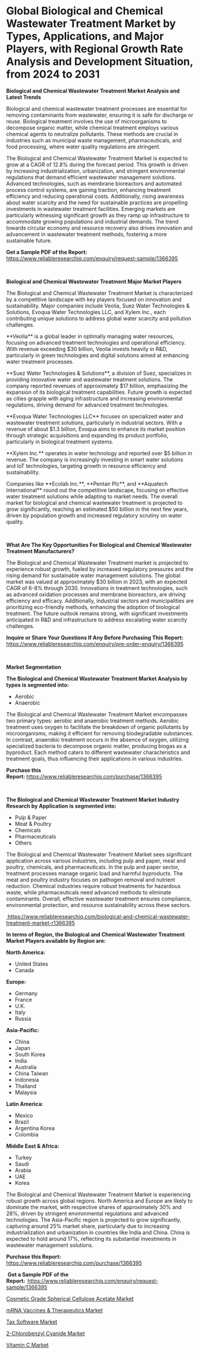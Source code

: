 <p><h1>Global Biological and Chemical Wastewater Treatment Market by Types, Applications, and Major Players, with Regional Growth Rate Analysis and Development Situation, from 2024 to 2031</h1></p><p><strong>Biological and Chemical Wastewater Treatment Market Analysis and Latest Trends</strong></p>
<p><p>Biological and chemical wastewater treatment processes are essential for removing contaminants from wastewater, ensuring it is safe for discharge or reuse. Biological treatment involves the use of microorganisms to decompose organic matter, while chemical treatment employs various chemical agents to neutralize pollutants. These methods are crucial in industries such as municipal waste management, pharmaceuticals, and food processing, where water quality regulations are stringent.</p><p>The Biological and Chemical Wastewater Treatment Market is expected to grow at a CAGR of 12.8% during the forecast period. This growth is driven by increasing industrialization, urbanization, and stringent environmental regulations that demand efficient wastewater management solutions. Advanced technologies, such as membrane bioreactors and automated process control systems, are gaining traction, enhancing treatment efficiency and reducing operational costs. Additionally, rising awareness about water scarcity and the need for sustainable practices are propelling investments in wastewater treatment facilities. Emerging markets are particularly witnessing significant growth as they ramp up infrastructure to accommodate growing populations and industrial demands. The trend towards circular economy and resource recovery also drives innovation and advancement in wastewater treatment methods, fostering a more sustainable future.</p></p>
<p><strong>Get a Sample PDF of the Report:&nbsp;</strong> <a href="https://www.reliableresearchiq.com/enquiry/request-sample/1366395">https://www.reliableresearchiq.com/enquiry/request-sample/1366395</a></p>
<p>&nbsp;</p>
<p><strong>Biological and Chemical Wastewater Treatment Major Market Players</strong></p>
<p><p>The Biological and Chemical Wastewater Treatment Market is characterized by a competitive landscape with key players focused on innovation and sustainability. Major companies include Veolia, Suez Water Technologies & Solutions, Evoqua Water Technologies LLC, and Xylem Inc., each contributing unique solutions to address global water scarcity and pollution challenges.</p><p>**Veolia** is a global leader in optimally managing water resources, focusing on advanced treatment technologies and operational efficiency. With revenue exceeding $30 billion, Veolia invests heavily in R&D, particularly in green technologies and digital solutions aimed at enhancing water treatment processes.</p><p>**Suez Water Technologies & Solutions**, a division of Suez, specializes in providing innovative water and wastewater treatment solutions. The company reported revenues of approximately $17 billion, emphasizing the expansion of its biological treatment capabilities. Future growth is expected as cities grapple with aging infrastructure and increasing environmental regulations, driving demand for advanced treatment technologies.</p><p>**Evoqua Water Technologies LLC** focuses on specialized water and wastewater treatment solutions, particularly in industrial sectors. With a revenue of about $1.3 billion, Evoqua aims to enhance its market position through strategic acquisitions and expanding its product portfolio, particularly in biological treatment systems.</p><p>**Xylem Inc.** operates in water technology and reported over $5 billion in revenue. The company is increasingly investing in smart water solutions and IoT technologies, targeting growth in resource efficiency and sustainability.</p><p>Companies like **Ecolab Inc.**, **Pentair Plc**, and **Aquatech International** round out the competitive landscape, focusing on effective water treatment solutions while adapting to market needs. The overall market for biological and chemical wastewater treatment is projected to grow significantly, reaching an estimated $50 billion in the next few years, driven by population growth and increased regulatory scrutiny on water quality.</p></p>
<p>&nbsp;</p>
<p><strong>What Are The Key Opportunities For Biological and Chemical Wastewater Treatment Manufacturers?</strong></p>
<p><p>The Biological and Chemical Wastewater Treatment market is projected to experience robust growth, fueled by increased regulatory pressures and the rising demand for sustainable water management solutions. The global market was valued at approximately $30 billion in 2023, with an expected CAGR of 6-8% through 2030. Innovations in treatment technologies, such as advanced oxidation processes and membrane bioreactors, are driving efficiency and efficacy. Additionally, industrial sectors and municipalities are prioritizing eco-friendly methods, enhancing the adoption of biological treatment. The future outlook remains strong, with significant investments anticipated in R&D and infrastructure to address escalating water scarcity challenges.</p></p>
<p><strong>Inquire or Share Your Questions If Any Before Purchasing This Report:</strong> <a href="https://www.reliableresearchiq.com/enquiry/pre-order-enquiry/1366395">https://www.reliableresearchiq.com/enquiry/pre-order-enquiry/1366395</a></p>
<p>&nbsp;</p>
<p><strong>Market Segmentation</strong></p>
<p><strong>The Biological and Chemical Wastewater Treatment Market Analysis by types is segmented into:</strong></p>
<p><ul><li>Aerobic</li><li>Anaerobic</li></ul></p>
<p><p>The Biological and Chemical Wastewater Treatment Market encompasses two primary types: aerobic and anaerobic treatment methods. Aerobic treatment uses oxygen to facilitate the breakdown of organic pollutants by microorganisms, making it efficient for removing biodegradable substances. In contrast, anaerobic treatment occurs in the absence of oxygen, utilizing specialized bacteria to decompose organic matter, producing biogas as a byproduct. Each method caters to different wastewater characteristics and treatment goals, thus influencing their applications in various industries.</p></p>
<p><strong>Purchase this Report:&nbsp;</strong><a href="https://www.reliableresearchiq.com/purchase/1366395">https://www.reliableresearchiq.com/purchase/1366395</a></p>
<p>&nbsp;</p>
<p><strong>The Biological and Chemical Wastewater Treatment Market Industry Research by Application is segmented into:</strong></p>
<p><ul><li>Pulp & Paper</li><li>Meat & Poultry</li><li>Chemicals</li><li>Pharmaceuticals</li><li>Others</li></ul></p>
<p><p>The Biological and Chemical Wastewater Treatment Market sees significant application across various industries, including pulp and paper, meat and poultry, chemicals, and pharmaceuticals. In the pulp and paper sector, treatment processes manage organic load and harmful byproducts. The meat and poultry industry focuses on pathogen removal and nutrient reduction. Chemical industries require robust treatments for hazardous waste, while pharmaceuticals need advanced methods to eliminate contaminants. Overall, effective wastewater treatment ensures compliance, environmental protection, and resource sustainability across these sectors.</p></p>
<p><a href="https://www.reliableresearchiq.com/biological-and-chemical-wastewater-treatment-market-r1366395">&nbsp;https://www.reliableresearchiq.com/biological-and-chemical-wastewater-treatment-market-r1366395</a></p>
<p><strong>In terms of Region, the Biological and Chemical Wastewater Treatment Market Players available by Region are:</strong></p>
<p>
    <p> <strong> North America: </strong>
        <ul>
            <li>United States</li>
            <li>Canada</li>
        </ul>
        </p> 
    <p> <strong> Europe: </strong>
        <ul>
            <li>Germany</li>
            <li>France</li>
            <li>U.K.</li>
            <li>Italy</li>
            <li>Russia</li>
        </ul>
        </p> 
    <p> <strong> Asia-Pacific: </strong>
        <ul>
            <li>China</li>
            <li>Japan</li>
            <li>South Korea</li>
            <li>India</li>
            <li>Australia</li>
            <li>China Taiwan</li>
            <li>Indonesia</li>
            <li>Thailand</li>
            <li>Malaysia</li>
        </ul>
        </p> 
    <p> <strong> Latin America: </strong>
        <ul>
            <li>Mexico</li>
            <li>Brazil</li>
            <li>Argentina Korea</li>
            <li>Colombia</li>
        </ul>
        </p> 
    <p> <strong> Middle East & Africa: </strong>
        <ul>
            <li>Turkey</li>
            <li>Saudi</li>
            <li>Arabia</li>
            <li>UAE</li>
            <li>Korea</li>
        </ul>
    </p>
    </p>
<p><p>The Biological and Chemical Wastewater Treatment Market is experiencing robust growth across global regions. North America and Europe are likely to dominate the market, with respective shares of approximately 30% and 28%, driven by stringent environmental regulations and advanced technologies. The Asia-Pacific region is projected to grow significantly, capturing around 25% market share, particularly due to increasing industrialization and urbanization in countries like India and China. China is expected to hold around 17%, reflecting its substantial investments in wastewater management solutions.</p></p>
<p><strong>Purchase this Report: </strong><a href="https://www.reliableresearchiq.com/purchase/1366395">https://www.reliableresearchiq.com/purchase/1366395</a></p>
<p>&nbsp;<strong>Get a Sample PDF of the Report:&nbsp;&nbsp;</strong><a href="https://www.reliableresearchiq.com/enquiry/request-sample/1366395">https://www.reliableresearchiq.com/enquiry/request-sample/1366395</a></p>
<p><strong></strong></p>
<p><p><a href="https://issuu.com/reportprime-2/docs/cosmetic-grade-spherical-cellulose-_2b52cbd3d62629">Cosmetic Grade Spherical Cellulose Acetate Market</a></p><p><a href="https://www.linkedin.com/pulse/mrna-vaccines-therapeutics-market-insights-products-regional-rpkje?trackingId=VFDLoCFqQRWwUXenVXTzAg%3D%3D">mRNA Vaccines & Therapeutics Market</a></p><p><a href="https://www.linkedin.com/pulse/tax-software-market-industry-landscape-growth-trajectories-karhf?trackingId=Hih9X3HWSjylTbrb1jl8Zw%3D%3D">Tax Software Market</a></p><p><a href="https://issuu.com/reportprime-2/docs/2-chlorobenzyl-cyanide-market-size-_631e057824f0ae">2-Chlorobenzyl Cyanide Market</a></p><p><a href="https://www.linkedin.com/pulse/vitamin-c-market-global-regional-analysis-focus-region-ujyze?trackingId=Msojr4sXTAOyogpi23rGBg%3D%3D">Vitamin C Market</a></p></p>